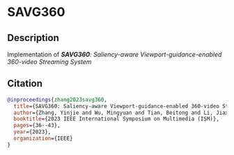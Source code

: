# SAVG360

## Description
Implementation of ***SAVG360**: Saliency-aware Viewport-guidance-enabled 360-video Streaming System* 

## Citation
```bibtex
@inproceedings{zhang2023savg360,
  title={SAVG360: Saliency-aware Viewport-guidance-enabled 360-video Streaming System},
  author={Zhang, Yinjie and Wu, Mingyuan and Tian, Beitong and Li, Jiaxi and Chen, Bo and Zhou, Qian and Nahrstedt, Klara},
  booktitle={2023 IEEE International Symposium on Multimedia (ISM)},
  pages={36--43},
  year={2023},
  organization={IEEE}
}
```